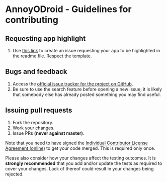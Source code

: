 AnnoyODroid - Guidelines for contributing
=========================================
Requesting app highlight
------------------------
1. Use [this link](http://issuetemplate.com/#/stoyicker/AnnoyODroid/App%20highlight%20request "Request app highlight issue template") to create an issue requesting your app to be highlighted in the readme file. Respect the template.

Bugs and feedback
-----------------
1. Access the [official issue tracker for the project on GitHub](https://github.com/Stoyicker/AnnoyODroid/issues "AnnoyODroid issues").
2. Be sure to use the search feature before opening a new issue; it is likely that somebody else has already posted something you may find useful.

Issuing pull requests
---------------------
1. Fork the repository.
2. Work your changes.
3. Issue PRs **(never against master)**.

Note that you need to have signed the [Individual Contributor License Agreement (online)](https://docs.google.com/forms/d/1x9Dca8AKSxM4I_oZCLr3KJLfnfIJrZrBn17OvUcZjlQ/viewform "Individual Contributor License Agreement") to get your code merged. This is required only once.

Please also consider how your changes affect the testing outcomes. It is **strongly recommended** that you add and/or update the tests as required to cover your changes. Lack of thereof could result in your changes being rejected.  
